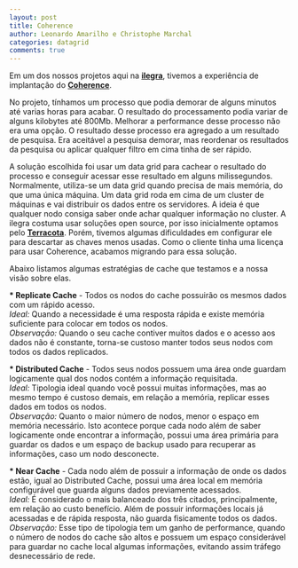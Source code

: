 ```yaml
---
layout: post
title: Coherence
author: Leonardo Amarilho e Christophe Marchal
categories: datagrid
comments: true
---
```


Em um dos nossos projetos aqui na <strong><a  href="http://www.ilegra.com" target="_blank">ilegra</a></strong>, tivemos a experiência de implantação do <strong><a  href="http://www.oracle.com/technetwork/middleware/coherence/overview/index.html" target="_blank">Coherence</a></strong>.

No projeto, tínhamos um processo que podia demorar de alguns minutos até varias horas para acabar. O resultado do processamento podia variar de alguns kilobytes até 800Mb. Melhorar a performance desse processo não era uma opção. O resultado desse processo era agregado a um resultado de pesquisa. Era aceitável a pesquisa demorar, mas reordenar os resultados da pesquisa ou aplicar qualquer filtro em cima tinha de ser rápido. 

A solução escolhida foi usar um data grid para cachear o resultado do processo e conseguir acessar esse resultado em alguns milissegundos. Normalmente, utiliza-se um data grid quando precisa de mais memória, do que uma única máquina. Um data grid roda em cima de um cluster de máquinas e vai distribuir os dados entre os servidores. A ideia é que qualquer nodo consiga saber onde achar qualquer informação no cluster. A ilegra costuma usar soluções open source, por isso inicialmente optamos pelo <strong><a href="http://www.terracotta.org/" target="_blank">Terracota</a></strong>. Porém, tivemos algumas dificuldades em configurar ele para descartar as chaves menos usadas. Como o cliente tinha uma licença para usar Coherence, acabamos migrando para essa solução. 

Abaixo listamos algumas estratégias de cache que testamos e a nossa visão sobre elas.

<strong>* Replicate Cache</strong> - Todos os nodos do cache possuirão os mesmos dados com um rápido acesso. 
<br/><em>Ideal:</em> Quando a necessidade é uma resposta rápida e existe memória suficiente para colocar em todos os nodos.
<br/><em>Observação:</em> Quando o seu cache contiver muitos dados e o acesso aos dados não é constante, torna-se custoso manter todos seus nodos com todos os dados replicados.

<strong>* Distributed Cache</strong> - Todos seus nodos possuem uma área onde guardam logicamente qual dos nodos contém a informação requisitada.
<br/><em>Ideal:</em> Tipologia ideal quando você possui muitas informações, mas ao mesmo tempo é custoso demais, em relação a memória, replicar esses dados em todos os nodos.
<br/><em>Observação:</em> Quanto o maior número de nodos, menor o espaço em memória necessário. Isto acontece porque cada nodo além de saber logicamente onde encontrar a informação, possui uma área primária para guardar os dados e um espaço de backup usado para recuperar as informações, caso um nodo desconecte.

<strong>* Near Cache</strong> - Cada nodo além de possuir a informação de onde os dados estão, igual ao Distributed Cache, possui uma área local em memória configurável que guarda alguns dados previamente acessados.
<br/><em>Ideal:</em> É considerado o mais balanceado dos três citados, principalmente, em relação ao custo benefício. Além de possuir informações locais já acessadas e de rápida resposta, não guarda fisicamente todos os dados.
<br/><em>Observação:</em> Esse tipo de tipologia tem um ganho de performance, quando o número de nodos do cache são altos e possuem um espaço considerável para guardar no cache local algumas informações, evitando assim tráfego desnecessário de rede.
